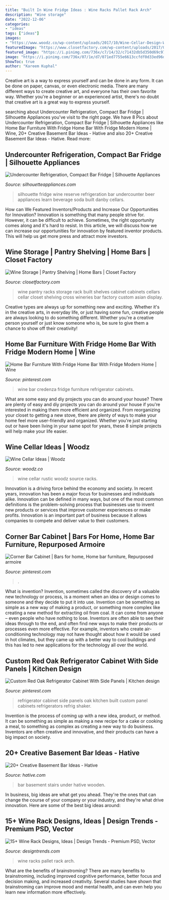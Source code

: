 ```yaml
---
title: "Built In Wine Fridge Ideas : Wine Racks Pallet Rack Arch"
description: "Wine storage"
date: "2022-12-06"
categories:
- "ideas"
tags: ["ideas"]
images:
- "https://www.woodz.co/wp-content/uploads/2017/10/Wine-Cellar-Design-Woods-2.jpg"
featuredImage: "https://www.closetfactory.com/wp-content/uploads/2017/09/Wineries_-5.jpg"
featured_image: "https://i.pinimg.com/736x/c7/14/32/c71432db5d350d69c97c3ab0f56389fb.jpg"
image: "https://i.pinimg.com/736x/07/1e/d7/071ed7755e6613ccfdf0d33ed96db01e.jpg"
ShowToc: true
author: "Kareem Kuphal"
---
```



Creative art is a way to express yourself and can be done in any form. It can be done on paper, canvas, or even electronic media. There are many different ways to create creative art, and everyone has their own favorite way. Whether you're a beginner or an experienced artist, there's no doubt that creative art is a great way to express yourself.

	

		
searching about Undercounter Refrigeration, Compact Bar Fridge | Silhouette Appliances you've visit to the right page. We have 8 Pics about Undercounter Refrigeration, Compact Bar Fridge | Silhouette Appliances like Home Bar Furniture With Fridge Home Bar With Fridge Modern Home | Wine, 20+ Creative Basement Bar Ideas - Hative and also 20+ Creative Basement Bar Ideas - Hative. Read more:
		
    
## Undercounter Refrigeration, Compact Bar Fridge | Silhouette Appliances

<img loading=lazy src="https://www.silhouetteappliances.com/wp-content/uploads/2017/08/SilhouetteReserve_BevCentre_Front_DadProps.png" onerror="this.onerror=null;this.src='https://tse1.mm.bing.net/th?id=OIP.v8yuSqhjM_UU_cANO8oCtgHaKV&amp;pid=15.1';" alt="Undercounter Refrigeration, Compact Bar Fridge | Silhouette Appliances">

_Source: silhouetteappliances.com_

>silhouette fridge wine reserve refrigeration bar undercounter beer appliances learn beverage soda built danby cellars. 

	

How can We Featured Inventors/Products and Increase Our Opportunities for Innovation?
Innovation is something that many people strive for. However, it can be difficult to achieve. Sometimes, the right opportunity comes along and it's hard to resist. In this article, we will discuss how we can increase our opportunities for innovation by featured inventor products. This will help us get more press and attract more investors.

    
## Wine Storage | Pantry Shelving | Home Bars | Closet Factory

<img loading=lazy src="https://www.closetfactory.com/wp-content/uploads/2017/09/Wineries_-5.jpg" onerror="this.onerror=null;this.src='https://tse4.mm.bing.net/th?id=OIP.KDRc2yvKn3xj-cGfoGwIgAHaLH&amp;pid=15.1';" alt="Wine Storage | Pantry Shelving | Home Bars | Closet Factory">

_Source: closetfactory.com_

>wine pantry racks storage rack built shelves cabinet cabinets cellars cellar closet shelving cross wineries bar factory custom asian display. 

	

Creative types are always up for something new and exciting. Whether it's in the creative arts, in everyday life, or just having some fun, creative people are always looking to do something different. Whether you're a creative person yourself or just know someone who is, be sure to give them a chance to show off their creativity!

    
## Home Bar Furniture With Fridge Home Bar With Fridge Modern Home | Wine

<img loading=lazy src="https://i.pinimg.com/736x/c7/14/32/c71432db5d350d69c97c3ab0f56389fb.jpg" onerror="this.onerror=null;this.src='https://tse1.mm.bing.net/th?id=OIP.pjI60gsYZNOUoCxbeQNbJwHaHa&amp;pid=15.1';" alt="Home Bar Furniture With Fridge Home Bar With Fridge Modern Home | Wine">

_Source: pinterest.com_

>wine bar credenza fridge furniture refrigerator cabinets. 

	

What are some easy and diy projects you can do around your house?
There are plenty of easy and diy projects you can do around your house if you're interested in making them more efficient and organized. From reorganizing your closet to getting a new stove, there are plenty of ways to make your home feel more user-friendly and organized. Whether you're just starting out or have been living in your same spot for years, these 8 simple projects will help make your life easier.

    
## Wine Cellar Ideas | Woodz

<img loading=lazy src="https://www.woodz.co/wp-content/uploads/2017/10/Wine-Cellar-Design-Woods-2.jpg" onerror="this.onerror=null;this.src='https://tse3.mm.bing.net/th?id=OIP.k8sCHXjr06bbxWAbx4VJ7AHaFj&amp;pid=15.1';" alt="Wine Cellar Ideas | Woodz">

_Source: woodz.co_

>wine cellar rustic woodz source racks. 

	

Innovation is a driving force behind the economy and society. In recent years, innovation has been a major focus for businesses and individuals alike. Innovation can be defined in many ways, but one of the most common definitions is the problem-solving process that businesses use to invent new products or services that improve customer experiences or make profits. Innovation is an important part of business because it allows companies to compete and deliver value to their customers.

    
## Corner Bar Cabinet | Bars For Home, Home Bar Furniture, Repurposed Armoire

<img loading=lazy src="https://i.pinimg.com/736x/07/1e/d7/071ed7755e6613ccfdf0d33ed96db01e.jpg" onerror="this.onerror=null;this.src='https://tse1.mm.bing.net/th?id=OIP.TqUHCO7ozmDezm_1fKM8MwHaMv&amp;pid=15.1';" alt="Corner Bar Cabinet | Bars for home, Home bar furniture, Repurposed armoire">

_Source: pinterest.com_

>. 

	

What is invention?
Invention, sometimes called the discovery of a valuable new technology or process, is a moment when an idea or design comes to someone and they decide to put it into use. Invention can be something as simple as a new way of making a product, or something more complex like creating a new method for extracting oil from coal. It can come from anyone – even people who have nothing to lose. Inventors are often able to see their ideas through to the end, and often find new ways to make their products or processes even more effective. For example, inventors who create air-conditioning technology may not have thought about how it would be used in hot climates, but they came up with a better way to cool buildings and this has led to new applications for the technology all over the world.

    
## Custom Red Oak Refrigerator Cabinet With Side Panels | Kitchen Design

<img loading=lazy src="https://i.pinimg.com/736x/e9/78/db/e978db8408d71f31d8e8b499b2a8cb3f--side-panels-refrigerator-cabinet.jpg" onerror="this.onerror=null;this.src='https://tse2.mm.bing.net/th?id=OIP.tzyh_wAdWuEO21eeT-FcYQHaOp&amp;pid=15.1';" alt="Custom Red Oak Refrigerator Cabinet With Side Panels | Kitchen design">

_Source: pinterest.com_

>refrigerator cabinet side panels oak kitchen built custom panel cabinets refrigerators refrig shaker. 

	

Invention is the process of coming up with a new idea, product, or method. It can be something as simple as making a new recipe for a cake or cooking a meal, to something as complex as creating a new way to do business. Inventors are often creative and innovative, and their products can have a big impact on society.

    
## 20+ Creative Basement Bar Ideas - Hative

<img loading=lazy src="https://hative.com/wp-content/uploads/2014/05/basement-bar-ideas/20-wooden-bar-under-stairs.jpg" onerror="this.onerror=null;this.src='https://tse3.mm.bing.net/th?id=OIP.RjDDXUzF_YOtqZn-EbjR0QHaLI&amp;pid=15.1';" alt="20+ Creative Basement Bar Ideas - Hative">

_Source: hative.com_

>bar basement stairs under hative wooden. 

	

In business, big ideas are what get you ahead. They're the ones that can change the course of your company or your industry, and they're what drive innovation. Here are some of the best big ideas around:

    
## 15+ Wine Rack Designs, Ideas | Design Trends - Premium PSD, Vector

<img loading=lazy src="https://images.designtrends.com/wp-content/uploads/2017/02/02114320/Pallet-Wine-Racks.jpg" onerror="this.onerror=null;this.src='https://tse1.mm.bing.net/th?id=OIP.YsCnzQ5BeqvpHrrwcR4B4gHaKX&amp;pid=15.1';" alt="15+ Wine Rack Designs, Ideas | Design Trends - Premium PSD, Vector">

_Source: designtrends.com_

>wine racks pallet rack arch. 

	

What are the benefits of brainstroming?
There are many benefits to brainstroming, including improved cognitive performance, better focus and decision making, and increased creativity. Several studies have shown that brainstroming can improve mood and mental health, and can even help you learn new information more effectively.


